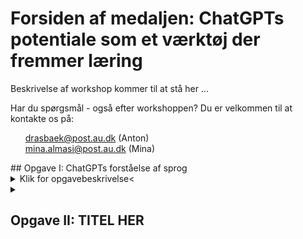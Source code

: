 # Forsiden af medaljen: ChatGPTs potentiale som et værktøj der fremmer læring
Beskrivelse af workshop kommer til at stå her ... 

Har du spørgsmål - også efter workshoppen? Du er velkommen til at kontakte os på: 
<ul style="list-style-type: none;">
<li><a href="mailto:drasbaek@post.au.dk">drasbaek@post.au.dk</a> (Anton)</li>
<li><a href="mailto:mina.almasi@post.au.dk">mina.almasi@post.au.dk</a> (Mina)</li>
</ul>
## Opgave I: ChatGPTs forståelse af sprog
<details>
<summary>Klik for opgavebeskrivelse<</summary>

<p>Hop ind på <a href="https://platform.openai.com/tokenizer">https://platform.openai.com/tokenizer</a> og undersøg hvordan ChatGPT forstår sprog.</p>

<p><strong>FOKUS:</strong> Meningen med denne opgave er at opbygge en intuition for, hvordan ChatGPT opdeler tekst/ord sammenlignet med, hvordan vi mennesker gør. Du må lege med lige præcis det/de sprog, du ønsker. Det kunne være dansk, spansk, engelsk eller noget helt tredje!</p>

<p>Mens du eksperimenterer, kan du blandt andet reflektere over disse spørgsmål:</p>
<ol>
<li>Er der forskel på ordlængde?</li>
<li>Er der forskel på om ordet er “sjældent” eller mere normal?</li>
<li>Er der forskelle på tværs af sprog?</li>
<li>Hvad med specialtegn (“æ, ø og å” og emojis?)</li>
<li>Hvad med tal? Hvordan fungerer de?</li>
</ol>

<p><strong>Du må rigtig gerne notere de refleksioner, der gjorde mest indtryk. Var der noget, du fandt overraskende/sjovt/spændende/anderledes/mærkeligt?</strong></p>

</details>


<details>
<summary><h2>Opgave II: TITEL HER</h2></summary>

OPGAVETEXT HER 

</details>
